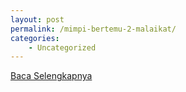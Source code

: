 ```yaml
---
layout: post
permalink: /mimpi-bertemu-2-malaikat/
categories:
    - Uncategorized
---
```


[Baca Selengkapnya](/07)
